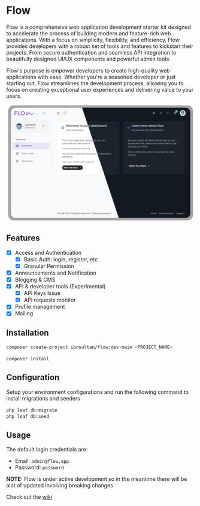 # Flow

Flow is a comprehensive web application development starter kit designed to accelerate the process of building modern and feature-rich web applications. With a focus on simplicity, flexibility, and efficiency, Flow provides developers with a robust set of tools and features to kickstart their projects. From secure authentication and seamless API integration to beautifully designed UI/UX components and powerful admin tools.

Flow's purpose is empower developers to create high-quality web applications with ease. Whether you're a seasoned developer or just starting out, Flow streamlines the development process, allowing you to focus on creating exceptional user experiences and delivering value to your users.

<p align="center">
  <img src="https://raw.githubusercontent.com/ibnsultan/flow/8bbb403b537ca99ff7a602e1dc6eab5802c8d6a1/storage/uploads/brand/banner.svg" width="500">
<p>

## Features

- [X] Access and Authentication
  - [X] Basic Auth: login, register, etc
  - [X] Granular Permission
- [X] Announcements and Notification
- [X] Blogging & CMS
- [X] API & developer tools (Experimental)
  - [X] API Keys Issue
  - [X] API requests monitor
- [X] Profile management
- [X] Mailing

## Installation

```bash
composer create-project ibnsultan/flow:dev-main <PROJECT_NAME>
```

```bash
composer install
```

## Configuration

Setup your environment configurations and run the following command to install migrations and seeders

```bash
php leaf db:migrate
php leaf db:seed
```

## Usage

The default login credentials are:

- Email: `admin@flow.app`
- Password: `password`

**NOTE:** Flow is under active development so in the meantime there will be alot of updated involving breaking changes

Check out the [wiki](https://github.com/ibnsultan/flow/wiki)
